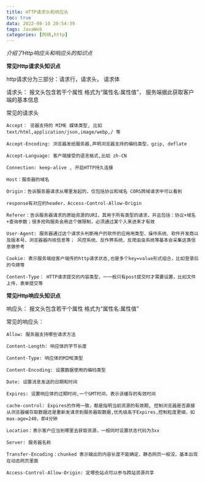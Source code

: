 ```yaml
---
title: HTTP请求头和响应头
toc: true
data: 2022-08-10 20:54:39
tags: JavaWeb
categories: [网络,http]
---
```


*介绍了Http响应头和响应头的知识点* <!--more-->

**常见Http请求头知识点**

http请求分为三部分：请求行，请求头， 请求体

请求头：
					报文头包含若干个属性 格式为“属性名:属性值”，
					服务端据此获取客户端的基本信息

常见的请求头

```http
Accept： 览器支持的 MIME 媒体类型, 比如 text/html,application/json,image/webp,/ 等

Accept-Encoding: 浏览器发给服务器,声明浏览器支持的编码类型，gzip, deflate

Accept-Language: 客户端接受的语言格式,比如 zh-CN

Connection: keep-alive , 开启HTTP持久连接

Host：服务器的域名

Origin：告诉服务器请求从哪里发起的，仅包括协议和域名 CORS跨域请求中可以看到

response有对应的header，Access-Control-Allow-Origin

Referer：告诉服务器请求的原始资源的URI，其用于所有类型的请求，并且包括：协议+域名+查询参数；很多抢购服务会用这个做限制，必须通过某个⼊来进来才有效

User-Agent: 服务器通过这个请求头判断用户的软件的应⽤用类型、操作系统、软件开发商以及版本号、浏览器器内核信息等； 风控系统、反作弊系统、反爬⾍虫系统等基本会采集这类信息做参考

Cookie: 表示服务端给客户端传的http请求状态,也是多个key=value形式组合，比如登录后的令牌等

Content-Type： HTTP请求提交的内容类型，⼀一般只有post提交时才需要设置，比如文件上传，表单提交等
```

**常见Http响应头知识点**

响应头：
					报⽂头包含若干个属性 格式为“属性名:属性值”

常见的响应头：

```http
Allow: 服务器支持哪些请求方法

Content-Length: 响应体的字节⻓度

Content-Type: 响应体的MIME类型

Content-Encoding: 设置数据使用的编码类型

Date: 设置消息发送的日期和时间

Expires: 设置响应体的过期时间,一个GMT时间，表示该缓存的有效时间

cache-control: Expires的作用一致，都是指明当前资源的有效期, 控制浏览器是否直接从浏览器缓存取数据还是重新发请求到服务器取数据,优先级高于Expires,控制粒度更细，如max-age=240，即4分钟

Location：表示客户应当到哪里去获取资源，⼀般同时设置状态代码为3xx

Server: 服务器名称

Transfer-Encoding：chunked 表示输出的内容长度不能确定，静态网页一般没，基本出现在动态网页里面

Access-Control-Allow-Origin: 定哪些站点可以参与跨站资源共享
```

